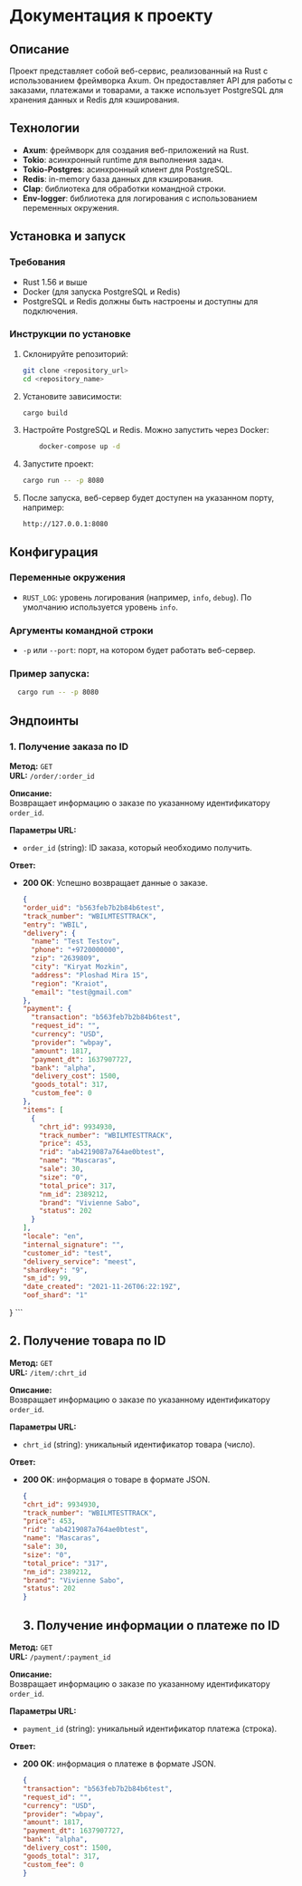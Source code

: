 # Документация к проекту

## Описание
Проект представляет собой веб-сервис, реализованный на Rust с использованием фреймворка Axum. Он предоставляет API для работы с заказами, платежами и товарами, а также использует PostgreSQL для хранения данных и Redis для кэширования.

## Технологии
- **Axum**: фреймворк для создания веб-приложений на Rust.
- **Tokio**: асинхронный runtime для выполнения задач.
- **Tokio-Postgres**: асинхронный клиент для PostgreSQL.
- **Redis**: in-memory база данных для кэширования.
- **Clap**: библиотека для обработки командной строки.
- **Env-logger**: библиотека для логирования с использованием переменных окружения.

## Установка и запуск

### Требования
- Rust 1.56 и выше
- Docker (для запуска PostgreSQL и Redis)
- PostgreSQL и Redis должны быть настроены и доступны для подключения.

### Инструкции по установке

1. Склонируйте репозиторий:
   ```bash
   git clone <repository_url>
   cd <repository_name>
   ```
2. Установите зависимости:
   ```bash
   cargo build
   ```
3. Настройте PostgreSQL и Redis. Можно запустить через Docker:
    ```bash
        docker-compose up -d
    ```
4. Запустите проект:
   ```bash
   cargo run -- -p 8080
    ```

5. После запуска, веб-сервер будет доступен на указанном порту, например:

    ```
   http://127.0.0.1:8080
   ```


## Конфигурация

### Переменные окружения
- `RUST_LOG`: уровень логирования (например, `info`, `debug`). По умолчанию используется уровень `info`.

### Аргументы командной строки
- `-p` или `--port`: порт, на котором будет работать веб-сервер.

### Пример запуска:

```bash
  cargo run -- -p 8080
```

## Эндпоинты

### 1. Получение заказа по ID

**Метод:** `GET`  
**URL:** `/order/:order_id`

**Описание:**  
Возвращает информацию о заказе по указанному идентификатору `order_id`.

**Параметры URL:**
- `order_id` (string): ID заказа, который необходимо получить.

**Ответ:**
- **200 OK**: Успешно возвращает данные о заказе.
  ```json
  {
  "order_uid": "b563feb7b2b84b6test",
  "track_number": "WBILMTESTTRACK",
  "entry": "WBIL",
  "delivery": {
    "name": "Test Testov",
    "phone": "+9720000000",
    "zip": "2639809",
    "city": "Kiryat Mozkin",
    "address": "Ploshad Mira 15",
    "region": "Kraiot",
    "email": "test@gmail.com"
  },
  "payment": {
    "transaction": "b563feb7b2b84b6test",
    "request_id": "",
    "currency": "USD",
    "provider": "wbpay",
    "amount": 1817,
    "payment_dt": 1637907727,
    "bank": "alpha",
    "delivery_cost": 1500,
    "goods_total": 317,
    "custom_fee": 0
  },
  "items": [
    {
      "chrt_id": 9934930,
      "track_number": "WBILMTESTTRACK",
      "price": 453,
      "rid": "ab4219087a764ae0btest",
      "name": "Mascaras",
      "sale": 30,
      "size": "0",
      "total_price": 317,
      "nm_id": 2389212,
      "brand": "Vivienne Sabo",
      "status": 202
    }
  ],
  "locale": "en",
  "internal_signature": "",
  "customer_id": "test",
  "delivery_service": "meest",
  "shardkey": "9",
  "sm_id": 99,
  "date_created": "2021-11-26T06:22:19Z",
  "oof_shard": "1"
}
    ```

## 2. Получение товара по ID
**Метод:** `GET`  
**URL:** `/item/:chrt_id`

**Описание:**  
Возвращает информацию о заказе по указанному идентификатору `order_id`.

**Параметры URL:**
- `chrt_id` (string): уникальный идентификатор товара (число).

**Ответ:**
- **200 OK**: информация о товаре в формате JSON.
  ```json
  {
  "chrt_id": 9934930,
  "track_number": "WBILMTESTTRACK",
  "price": 453,
  "rid": "ab4219087a764ae0btest",
  "name": "Mascaras",
  "sale": 30,
  "size": "0",
  "total_price": "317",
  "nm_id": 2389212,
  "brand": "Vivienne Sabo",
  "status": 202
  } 
    ```
  ## 3. Получение информации о платеже по ID
**Метод:** `GET`  
**URL:** `/payment/:payment_id`

**Описание:**  
Возвращает информацию о заказе по указанному идентификатору `order_id`.

**Параметры URL:**
- `payment_id` (string): уникальный идентификатор платежа (строка).

**Ответ:**
- **200 OK**: информация о платеже в формате JSON.
  ```json
  {
  "transaction": "b563feb7b2b84b6test",
  "request_id": "",
  "currency": "USD",
  "provider": "wbpay",
  "amount": 1817,
  "payment_dt": 1637907727,
  "bank": "alpha",
  "delivery_cost": 1500,
  "goods_total": 317,
  "custom_fee": 0
  }
    ```